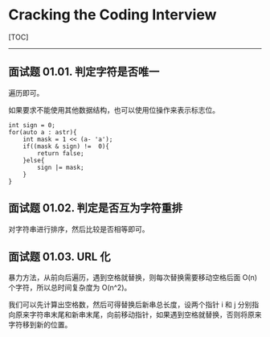 # Cracking the Coding Interview

[TOC]

---

## 面试题 01.01. 判定字符是否唯一

遍历即可。

如果要求不能使用其他数据结构，也可以使用位操作来表示标志位。

```
int sign = 0;
for(auto a : astr){
    int mask = 1 << (a- 'a');
    if((mask & sign) !=  0){
        return false;
    }else{
        sign |= mask;
    }
}
```

## 面试题 01.02. 判定是否互为字符重排

对字符串进行排序，然后比较是否相等即可。

## 面试题 01.03. URL 化

暴力方法，从前向后遍历，遇到空格就替换，则每次替换需要移动空格后面 O(n)个字符，所以总时间复杂度为 O(n^2)。

我们可以先计算出空格数，然后可得替换后新串总长度，设两个指针 i 和 j 分别指向原来字符串末尾和新串末尾，向前移动指针，如果遇到空格就替换，否则将原来字符移到新的位置。
